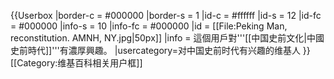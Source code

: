 {{Userbox
  |border-c = #000000
  |border-s = 1
  |id-c     = #ffffff
  |id-s     = 12
  |id-fc    = #000000
  |info-s   = 10
  |info-fc  = #000000
  |id       = [[File:Peking Man, reconstitution. AMNH, NY.jpg|50px]]
  |info     = 這個用戶對'''[[中国史前文化|中國史前時代]]'''有濃厚興趣。
  |usercategory=对中国史前时代有兴趣的维基人
}}
<noinclude>[[Category:维基百科相关用户框]]</noinclude>